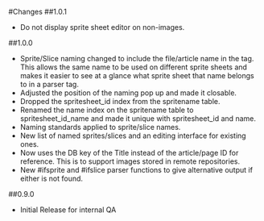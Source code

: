 #Changes
##1.0.1
* Do not display sprite sheet editor on non-images.

##1.0.0
* Sprite/Slice naming changed to include the file/article name in the tag.  This allows the same name to be used on different sprite sheets and makes it easier to see at a glance what sprite sheet that name belongs to in a parser tag.
* Adjusted the position of the naming pop up and made it closable.
* Dropped the spritesheet_id index from the spritename table.
* Renamed the name index on the spritename table to spritesheet_id_name and made it unique with spritesheet_id and name.
* Naming standards applied to sprite/slice names.
* New list of named sprites/slices and an editing interface for existing ones.
* Now uses the DB key of the Title instead of the article/page ID for reference.  This is to support images stored in remote repositories.
* New #ifsprite and #ifslice parser functions to give alternative output if either is not found.

##0.9.0
* Initial Release for internal QA
